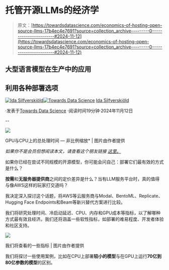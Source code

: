 # 托管开源LLMs的经济学

> 原文：[https://towardsdatascience.com/economics-of-hosting-open-source-llms-17b4ec4e7691?source=collection_archive---------0-----------------------#2024-11-12](https://towardsdatascience.com/economics-of-hosting-open-source-llms-17b4ec4e7691?source=collection_archive---------0-----------------------#2024-11-12)

## 大型语言模型在生产中的应用

## 利用各种部署选项

[](https://medium.com/@ilsilfverskiold?source=post_page---byline--17b4ec4e7691--------------------------------)[![Ida Silfverskiöld](../Images/a2c0850bc0198688f70a5eca858cf8b5.png)](https://medium.com/@ilsilfverskiold?source=post_page---byline--17b4ec4e7691--------------------------------)[](https://towardsdatascience.com/?source=post_page---byline--17b4ec4e7691--------------------------------)[![Towards Data Science](../Images/a6ff2676ffcc0c7aad8aaf1d79379785.png)](https://towardsdatascience.com/?source=post_page---byline--17b4ec4e7691--------------------------------) [Ida Silfverskiöld](https://medium.com/@ilsilfverskiold?source=post_page---byline--17b4ec4e7691--------------------------------)

·发表于[Towards Data Science](https://towardsdatascience.com/?source=post_page---byline--17b4ec4e7691--------------------------------) ·阅读时间19分钟·2024年11月12日

--

![](../Images/451f57a8bda4e9b8e4b0f293e3d83b43.png)

GPU与CPU上的总处理时间 — 非比例缩放* | 图片由作者提供

*如果你不是会员但想阅读本文，请查看这个朋友链接* [*这里。*](https://medium.com/@ilsilfverskiold/17b4ec4e7691?sk=2649166d7d7a839885bb3fff2a3922bd)

如果你已经在尝试不同规模的开源模型，你可能会问自己：部署它们最有效的方式是什么？

**按需**和**无服务器提供商**之间的定价差异是什么？当有LLM服务平台时，真的值得与像AWS这样的玩家打交道吗？

我决定深入探讨这个话题，将AWS等云服务商与Modal、BentoML、Replicate、Hugging Face Endpoints和Beam等新兴替代方案进行比较。

我们将研究处理时间、冷启动延迟、CPU、内存和GPU成本等指标，以了解哪种方式最有效且经济。我们还将涵盖一些软性指标，如部署的难易程度、开发者体验和社区支持。

![](../Images/d6a4df8a4c00c6bf8ec5c79689b6ec63.png)

我们将查看的一些指标 | 图片由作者提供

我们将探讨一些使用案例，比如在CPU上部署**较小的模型**与在GPU上运行**70亿到80亿参数的模型**的区别。
